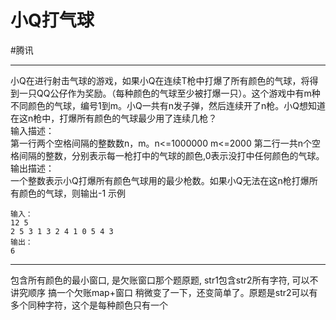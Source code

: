 # 小Q打气球

#腾讯 

---

小Q在进行射击气球的游戏，如果小Q在连续T枪中打爆了所有颜色的气球，将得到一只QQ公仔作为奖励。（每种颜色的气球至少被打爆一只）。这个游戏中有m种不同颜色的气球，编号1到m。小Q一共有n发子弹，然后连续开了n枪。小Q想知道在这n枪中，打爆所有颜色的气球最少用了连续几枪？  
 输入描述：  
 第一行两个空格间隔的整数数n，m。n<=1000000 m<=2000
 第二行一共n个空格间隔的整数，分别表示每一枪打中的气球的颜色,0表示没打中任何颜色的气球。  
 输出描述：  
 一个整数表示小Q打爆所有颜色气球用的最少枪数。如果小Q无法在这n枪打爆所有颜色的气球，则输出-1
 示例  
 
 ```text
 输入：
 12 5
 2 5 3 1 3 2 4 1 0 5 4 3
 输出：
 6
 ```
 
 ---
 
 包含所有颜色的最小窗口,
是欠账窗口那个题原题, str1包含str2所有字符, 可以不讲究顺序
搞一个欠账map+窗口
稍微变了一下，还变简单了。原题是str2可以有多个同种字符，这个是每种颜色只有一个